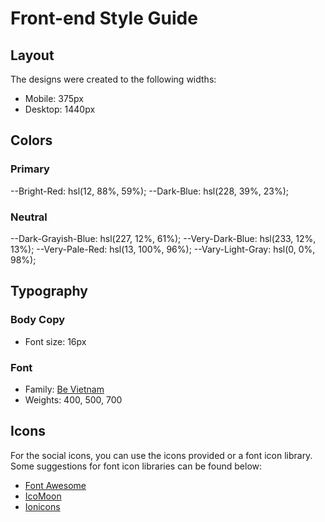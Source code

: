 # Front-end Style Guide

## Layout

The designs were created to the following widths:

- Mobile: 375px
- Desktop: 1440px

## Colors

### Primary

--Bright-Red: hsl(12, 88%, 59%);
--Dark-Blue: hsl(228, 39%, 23%);

### Neutral

--Dark-Grayish-Blue: hsl(227, 12%, 61%);
--Very-Dark-Blue: hsl(233, 12%, 13%);
--Very-Pale-Red: hsl(13, 100%, 96%);
--Vary-Light-Gray: hsl(0, 0%, 98%);

## Typography

### Body Copy

- Font size: 16px

### Font

- Family: [Be Vietnam](https://fonts.google.com/specimen/Be+Vietnam)
- Weights: 400, 500, 700

## Icons

For the social icons, you can use the icons provided or a font icon library. Some suggestions for font icon libraries can be found below:

- [Font Awesome](https://fontawesome.com)
- [IcoMoon](https://icomoon.io)
- [Ionicons](https://ionicons.com)